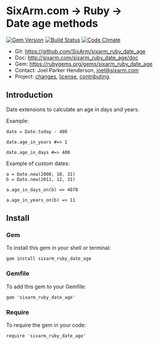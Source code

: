 # SixArm.com → Ruby → <br> Date age methods

<!--header-open-->

[![Gem Version](https://badge.fury.io/rb/sixarm_ruby_date_age.svg)](http://badge.fury.io/rb/sixarm_ruby_date_age)
[![Build Status](https://travis-ci.org/SixArm/sixarm_ruby_date_age.png)](https://travis-ci.org/SixArm/sixarm_ruby_date_age)
[![Code Climate](https://api.codeclimate.com/v1/badges/a28d2121cc8d9e720d6a/maintainability)](https://codeclimate.com/github/SixArm/sixarm_ruby_date_age/maintainability)

* Git: <https://github.com/SixArm/sixarm_ruby_date_age>
* Doc: <http://sixarm.com/sixarm_ruby_date_age/doc>
* Gem: <https://rubygems.org/gems/sixarm_ruby_date_age>
* Contact: Joel Parker Henderson, <joel@sixarm.com>
* Project: [changes](CHANGES.md), [license](LICENSE.md), [contributing](CONTRIBUTING.md).

<!--header-shut-->

## Introduction

Date extensions to calculate an age in days and years.

Example:

    date = Date.today - 400

    date.age_in_years #=> 1

    date.age_in_days #=> 400 


Example of custom dates:

    a = Date.new(2000, 10, 31)
    b = Date.new(2011, 12, 31)

    a.age_in_days_on(b) => 4078
 
    a.age_in_years_on(b) => 11


<!--install-open-->

## Install

### Gem

To install this gem in your shell or terminal:

    gem install sixarm_ruby_date_age

### Gemfile

To add this gem to your Gemfile:

    gem 'sixarm_ruby_date_age'

### Require

To require the gem in your code:

    require 'sixarm_ruby_date_age'

<!--install-shut-->

